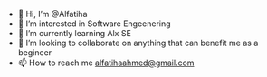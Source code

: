 - 👋 Hi, I’m @Alfatiha
- 👀 I’m interested in Software Engeenering 
- 🌱 I’m currently learning Alx SE
- 💞️ I’m looking to collaborate on anything that can benefit me as a begineer 
- 📫 How to reach me alfatihaahmed@gmail.com

<!---
Alfatiha/Alfatiha is a ✨ special ✨ repository because its `README.md` (this file) appears on your GitHub profile.
You can click the Preview link to take a look at your changes.
--->
